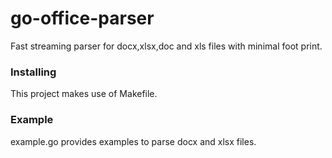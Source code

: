 
# go-office-parser

Fast streaming parser for docx,xlsx,doc and xls files with minimal foot print.

### Installing
This project makes use of Makefile.

### Example
example.go provides examples to parse docx and xlsx files.







